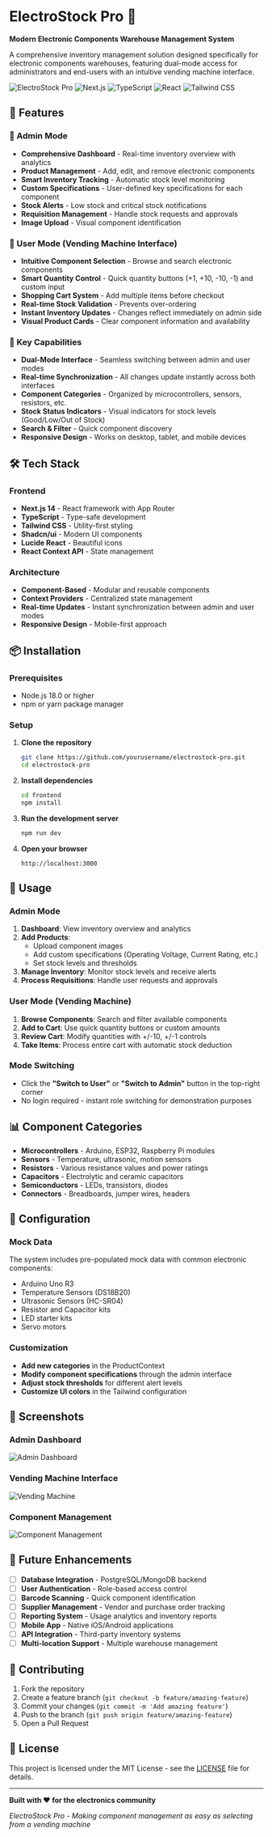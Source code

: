 # ElectroStock Pro 🔌

**Modern Electronic Components Warehouse Management System**

A comprehensive inventory management solution designed specifically for electronic components warehouses, featuring dual-mode access for administrators and end-users with an intuitive vending machine interface.

![ElectroStock Pro](https://img.shields.io/badge/Status-Production%20Ready-brightgreen)
![Next.js](https://img.shields.io/badge/Next.js-14-black)
![TypeScript](https://img.shields.io/badge/TypeScript-5.0-blue)
![React](https://img.shields.io/badge/React-18-61dafb)
![Tailwind CSS](https://img.shields.io/badge/Tailwind%20CSS-3.4-38bdf8)

## 🚀 Features

### 🔧 Admin Mode
- **Comprehensive Dashboard** - Real-time inventory overview with analytics
- **Product Management** - Add, edit, and remove electronic components
- **Smart Inventory Tracking** - Automatic stock level monitoring
- **Custom Specifications** - User-defined key specifications for each component
- **Stock Alerts** - Low stock and critical stock notifications
- **Requisition Management** - Handle stock requests and approvals
- **Image Upload** - Visual component identification

### 👤 User Mode (Vending Machine Interface)
- **Intuitive Component Selection** - Browse and search electronic components
- **Smart Quantity Control** - Quick quantity buttons (+1, +10, -10, -1) and custom input
- **Shopping Cart System** - Add multiple items before checkout
- **Real-time Stock Validation** - Prevents over-ordering
- **Instant Inventory Updates** - Changes reflect immediately on admin side
- **Visual Product Cards** - Clear component information and availability

### 🎯 Key Capabilities
- **Dual-Mode Interface** - Seamless switching between admin and user modes
- **Real-time Synchronization** - All changes update instantly across both interfaces
- **Component Categories** - Organized by microcontrollers, sensors, resistors, etc.
- **Stock Status Indicators** - Visual indicators for stock levels (Good/Low/Out of Stock)
- **Search & Filter** - Quick component discovery
- **Responsive Design** - Works on desktop, tablet, and mobile devices

## 🛠️ Tech Stack

### Frontend
- **Next.js 14** - React framework with App Router
- **TypeScript** - Type-safe development
- **Tailwind CSS** - Utility-first styling
- **Shadcn/ui** - Modern UI components
- **Lucide React** - Beautiful icons
- **React Context API** - State management

### Architecture
- **Component-Based** - Modular and reusable components
- **Context Providers** - Centralized state management
- **Real-time Updates** - Instant synchronization between admin and user modes
- **Responsive Design** - Mobile-first approach

## 📦 Installation

### Prerequisites
- Node.js 18.0 or higher
- npm or yarn package manager

### Setup
1. **Clone the repository**
   ```bash
   git clone https://github.com/yourusername/electrostock-pro.git
   cd electrostock-pro
   ```

2. **Install dependencies**
   ```bash
   cd frontend
   npm install
   ```

3. **Run the development server**
   ```bash
   npm run dev
   ```

4. **Open your browser**
   ```
   http://localhost:3000
   ```

## 🚀 Usage

### Admin Mode
1. **Dashboard**: View inventory overview and analytics
2. **Add Products**: 
   - Upload component images
   - Add custom specifications (Operating Voltage, Current Rating, etc.)
   - Set stock levels and thresholds
3. **Manage Inventory**: Monitor stock levels and receive alerts
4. **Process Requisitions**: Handle user requests and approvals

### User Mode (Vending Machine)
1. **Browse Components**: Search and filter available components
2. **Add to Cart**: Use quick quantity buttons or custom amounts
3. **Review Cart**: Modify quantities with +/-10, +/-1 controls
4. **Take Items**: Process entire cart with automatic stock deduction

### Mode Switching
- Click the **"Switch to User"** or **"Switch to Admin"** button in the top-right corner
- No login required - instant role switching for demonstration purposes

## 📊 Component Categories

- **Microcontrollers** - Arduino, ESP32, Raspberry Pi modules
- **Sensors** - Temperature, ultrasonic, motion sensors
- **Resistors** - Various resistance values and power ratings
- **Capacitors** - Electrolytic and ceramic capacitors
- **Semiconductors** - LEDs, transistors, diodes
- **Connectors** - Breadboards, jumper wires, headers

## 🔧 Configuration

### Mock Data
The system includes pre-populated mock data with common electronic components:
- Arduino Uno R3
- Temperature Sensors (DS18B20)
- Ultrasonic Sensors (HC-SR04)
- Resistor and Capacitor kits
- LED starter kits
- Servo motors

### Customization
- **Add new categories** in the ProductContext
- **Modify component specifications** through the admin interface
- **Adjust stock thresholds** for different alert levels
- **Customize UI colors** in the Tailwind configuration

## 🎨 Screenshots

### Admin Dashboard
![Admin Dashboard](tes)

### Vending Machine Interface
![Vending Machine](https://via.placeholder.com/800x400/059669/ffffff?text=Vending+Machine+Interface)

### Component Management
![Component Management](https://via.placeholder.com/800x400/2563eb/ffffff?text=Component+Management)

## 🔮 Future Enhancements

- [ ] **Database Integration** - PostgreSQL/MongoDB backend
- [ ] **User Authentication** - Role-based access control
- [ ] **Barcode Scanning** - Quick component identification
- [ ] **Supplier Management** - Vendor and purchase order tracking
- [ ] **Reporting System** - Usage analytics and inventory reports
- [ ] **Mobile App** - Native iOS/Android applications
- [ ] **API Integration** - Third-party inventory systems
- [ ] **Multi-location Support** - Multiple warehouse management

## 🤝 Contributing

1. Fork the repository
2. Create a feature branch (`git checkout -b feature/amazing-feature`)
3. Commit your changes (`git commit -m 'Add amazing feature'`)
4. Push to the branch (`git push origin feature/amazing-feature`)
5. Open a Pull Request

## 📝 License

This project is licensed under the MIT License - see the [LICENSE](LICENSE) file for details.


---

**Built with ❤️ for the electronics community**

*ElectroStock Pro - Making component management as easy as selecting from a vending machine*